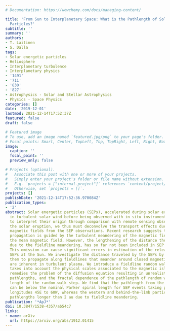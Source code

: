 ```yaml
---
# Documentation: https://wowchemy.com/docs/managing-content/

title: 'From Sun to Interplanetary Space: What is the Pathlength of Solar Energetic
  Particles?'
subtitle: ''
summary: ''
authors:
- T. Laitinen
- S. Dalla
tags:
- Solar energetic particles
- Heliosphere
- Interplanetary turbulence
- Interplanetary physics
- '1491'
- '711'
- '830'
- '827'
- Astrophysics - Solar and Stellar Astrophysics
- Physics - Space Physics
categories: []
date: '2019-12-01'
lastmod: 2021-12-14T17:52:37Z
featured: false
draft: false

# Featured image
# To use, add an image named `featured.jpg/png` to your page's folder.
# Focal points: Smart, Center, TopLeft, Top, TopRight, Left, Right, BottomLeft, Bottom, BottomRight.
image:
  caption: ''
  focal_point: ''
  preview_only: false

# Projects (optional).
#   Associate this post with one or more of your projects.
#   Simply enter your project's folder or file name without extension.
#   E.g. `projects = ["internal-project"]` references `content/project/deep-learning/index.md`.
#   Otherwise, set `projects = []`.
projects: []
publishDate: '2021-12-14T17:52:36.970084Z'
publication_types:
- '2'
abstract: Solar energetic particles (SEPs), accelerated during solar eruptions, propagate
  in turbulent solar wind before being observed with in situ instruments. In order
  to interpret their origin through comparison with remote sensing observations of
  the solar eruption, we thus must deconvolve the transport effects due to the turbulent
  magnetic fields from the SEP observations. Recent research suggests that the SEP
  propagation is guided by the turbulent meandering of the magnetic fieldlines across
  the mean magnetic field. However, the lengthening of the distance the SEPs travel,
  due to the fieldline meandering, has so far not been included in SEP event analysis.
  This omission can cause significant errors in estimation of the release times of
  SEPs at the Sun. We investigate the distance traveled by the SEPs by considering
  them to propagate along fieldlines that meander around closed magnetic islands that
  are inherent in turbulent plasma. We introduce a fieldline random walk model which
  takes into account the physical scales associated to the magnetic islands. Our method
  remedies the problem of the diffusion equation resulting in unrealistically short
  pathlengths, and the fractal dependence of the pathlength of random walk on the
  length of the random-walk step. We find that the pathlength from the Sun to 1 au
  can be below the nominal Parker spiral length for SEP events taking place at solar
  longitudes 45E to 60W, whereas the western and behind-the-limb particles can experience
  pathlengths longer than 2 au due to fieldline meandering.
publication: '*ApJ*'
doi: 10.3847/1538-4357/ab54c7
links:
- name: arXiv
  url: https://arxiv.org/abs/1912.01415
---
```

